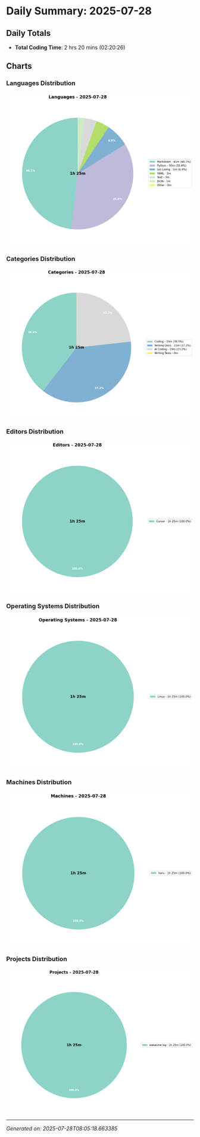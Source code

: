 # Daily Summary: 2025-07-28

## Daily Totals
- **Total Coding Time**: 2 hrs 20 mins (02:20:26)

## Charts

### Languages Distribution
![Languages](/charts/languages_-_2025-07-28.png)

### Categories Distribution
![Categories](/charts/categories_-_2025-07-28.png)

### Editors Distribution
![Editors](/charts/editors_-_2025-07-28.png)

### Operating Systems Distribution
![Operating Systems](/charts/operating_systems_-_2025-07-28.png)

### Machines Distribution
![Machines](/charts/machines_-_2025-07-28.png)

### Projects Distribution
![Projects](/charts/projects_-_2025-07-28.png)

---
*Generated on: 2025-07-28T08:05:18.663385*
